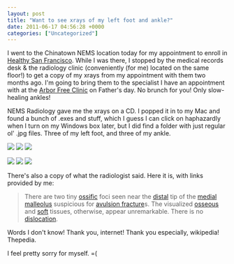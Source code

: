 ```yaml
---
layout: post
title: "Want to see xrays of my left foot and ankle?"
date: 2011-06-17 04:56:28 +0000
categories: ["Uncategorized"]
---
```


I went to the Chinatown NEMS location today for my appointment to enroll in [Healthy San Francisco](http://www.healthysanfrancisco.org/). While I was there, I stopped by the medical records desk & the radiology clinic (conveniently (for me) located on the same floor!) to get a copy of my xrays from my appointment with them two months ago. I'm going to bring them to the specialist I have an appointment with at the [Arbor Free Clinic](http://arbor.stanford.edu/) on Father's day. No brunch for you! Only slow-healing ankles! 

NEMS Radiology gave me the xrays on a CD. I popped it in to my Mac and found a bunch of .exes and stuff, which I guess I can click on haphazardly when I turn on my Windows box later, but I did find a folder with just regular ol' .jpg files. Three of my left foot, and three of my ankle. 

![](https://judytuna.com/wp-content/uploads/2011/06/I00000021-179x300.jpg) ![](https://judytuna.com/wp-content/uploads/2011/06/I00000011-157x300.jpg) ![](https://judytuna.com/wp-content/uploads/2011/06/I00000001-155x300.jpg)

![](https://judytuna.com/wp-content/uploads/2011/06/I0000001-144x300.jpg) ![](https://judytuna.com/wp-content/uploads/2011/06/I0000001-144x300.jpg) ![](https://judytuna.com/wp-content/uploads/2011/06/I0000000-147x300.jpg)

There's also a copy of what the radiologist said. Here it is, with links provided by me:

> There are two tiny [ossific](http://medical-dictionary.thefreedictionary.com/ossific) foci seen near the [distal](https://secure.wikimedia.org/wikipedia/en/wiki/Anatomical_terms_of_location#Proximal_and_distal) tip of the [medial malleolus](https://secure.wikimedia.org/wikipedia/en/wiki/Malleolus#Medial_malleolus) suspicious for [avulsion fracture](https://secure.wikimedia.org/wikipedia/en/wiki/Avulsion_fracture)s. The visualized [osseous](https://secure.wikimedia.org/wikipedia/en/wiki/Osseous_tissue) and [soft](https://secure.wikimedia.org/wikipedia/en/wiki/Soft_tissue) tissues, otherwise, appear unremarkable. There is no [dislocation](https://secure.wikimedia.org/wikipedia/en/wiki/Joint_dislocation).

Words I don't know! Thank you, internet! Thank you especially, wikipedia! Thepedia. 

I feel pretty sorry for myself. =(